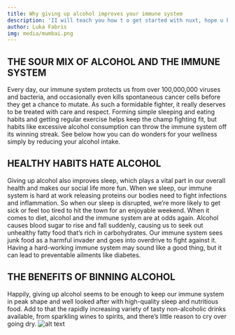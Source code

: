 ```yaml
---
title: Why giving up alcohol improves your immune system
description: 'II will teach you how t o get started with nuxt, hope u knowvvue js'
author: Luka Fabris
img: media/mumbai.png
---
```

## THE SOUR MIX OF ALCOHOL AND THE IMMUNE SYSTEM

Every day, our immune system protects us from over 100,000,000 viruses and bacteria, and occasionally even kills spontaneous cancer cells before they get a chance to mutate. As such a formidable fighter, it really deserves to be treated with care and respect. Forming simple sleeping and eating habits and getting regular exercise helps keep the champ fighting fit, but habits like excessive alcohol consumption can throw the immune system off its winning streak. See below how you can do wonders for your wellness simply by reducing your alcohol intake.

## HEALTHY HABITS HATE ALCOHOL

Giving up alcohol also improves sleep, which plays a vital part in our overall health and makes our social life more fun. When we sleep, our immune system is hard at work releasing proteins our bodies need to fight infections and inflammation. So when our sleep is disrupted, we’re more likely to get sick or feel too tired to hit the town for an enjoyable weekend. 
When it comes to diet, alcohol and the immune system are at odds again. Alcohol causes blood sugar to rise and fall suddenly, causing us to seek out unhealthy fatty food that’s rich in carbohydrates. Our immune system sees junk food as a harmful invader and goes into overdrive to fight against it. Having a hard-working immune system may sound like a good thing, but it can lead to preventable ailments like diabetes.

## THE BENEFITS OF BINNING ALCOHOL

Happily, giving up alcohol seems to be enough to keep our immune system in peak shape and well looked after with high-quality sleep and nutritious food. Add to that the rapidly increasing variety of tasty non-alcoholic drinks available, from sparkling wines to spirits, and there’s little reason to cry over going dry.
![alt text](/aman.png)

